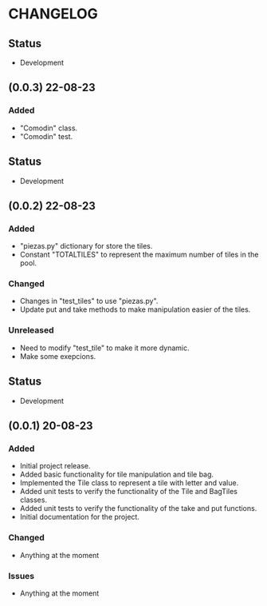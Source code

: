 # CHANGELOG
## Status
- Development
## (0.0.3) 22-08-23
### Added
- "Comodin" class.
- "Comodin" test.
## Status
- Development
## (0.0.2) 22-08-23
### Added
- "piezas.py" dictionary for store the tiles.
- Constant "TOTALTILES" to represent the maximum number of tiles in the pool.
### Changed
- Changes in "test_tiles" to use "piezas.py".
- Update put and take methods to make  manipulation easier of the tiles.
### Unreleased
- Need to modify "test_tile" to make it more dynamic.
- Make some exepcions.
## Status
- Development
## (0.0.1) 20-08-23
### Added
- Initial project release.
- Added basic functionality for tile manipulation and tile bag.
- Implemented the Tile class to represent a tile with letter and value.
- Added unit tests to verify the functionality of the Tile and BagTiles classes.
- Added unit tests to verify the functionality of the take and put functions.
- Initial documentation for the project.
### Changed
- Anything at the moment
### Issues
- Anything at the moment
